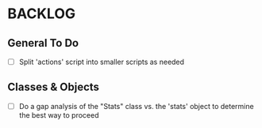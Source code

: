 # BACKLOG

## General To Do

- [ ] Split 'actions' script into smaller scripts as needed

## Classes & Objects

- [ ] Do a gap analysis of the "Stats" class vs. the 'stats' object to determine the best way to proceed
